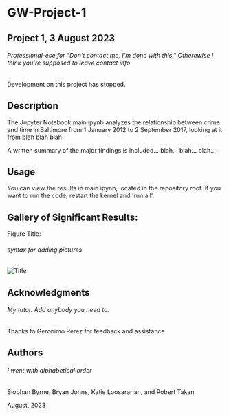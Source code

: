 # GW-Project-1
## Project 1, 3 August 2023

###### Professional-ese for "Don't contact me, I'm done with this." Otherewise I think you're supposed to leave contact info.

Development on this project has stopped.

## Description

The Jupyter Notebook main.ipynb analyzes the relationship between crime and time in Baltimore from 1 January 2012 to 2 September 2017, looking at it from blah blah blah

A written summary of the major findings is included... blah... blah... blah...

## Usage

You can view the results in main.ipynb, located in the repository root. If you want to run the code, restart the kernel and 'run all'.

## Gallery of Significant Results:

Figure Title:

###### syntax for adding pictures

![Title](Images/Fig1.png)

## Acknowledgments

###### My tutor. Add anybody you need to.

Thanks to Geronimo Perez for feedback and assistance

## Authors

###### I went with alphabetical order

Siobhan Byrne, Bryan Johns, Katie Loosararian, and Robert Takan

August, 2023
